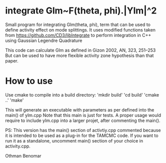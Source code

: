 # integrate Glm~F(theta, phi).|Ylm|^2
Small program for integrating Glm(theta, phi), term that can be used to define activity effect on mode splittings. It uses modified functions taken from https://github.com/CD3/libIntegrate to perform integration in C++ using Gaussian Legendre Quadrature

This code can calculate Glm as defined in Gizon 2002, AN, 323, 251–253
But can be used to have more flexible activity zone hypothesis than that paper.

# How to use
Use cmake to compile into a build directory:
       'mkdir build'
       'cd build'
       'cmake ..'
       'make'

This will generate an executable with parameters as per defined into the main() of ylm.cpp
Note that this main is just for tests. A proper usage would require to include ylm.cpp into a larger projet,
after commenting the main().


PS: This version has the main() section of activtiy.cpp commented because it is intended to be used as a plug-in for the TAMCMC code.
If you want to run it as a standalone, uncomment main() section of your choice in activity.cpp.

Othman Benomar
